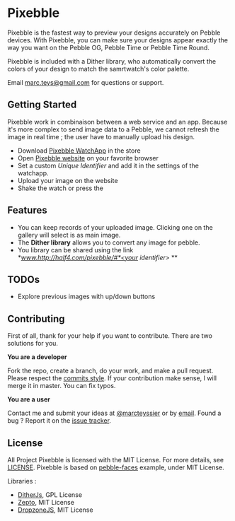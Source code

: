 Pixebble
========

Pixebble is the fastest way to preview your designs accurately on Pebble devices. With Pixebble, you can make sure your designs appear exactly the way you want on the Pebble OG, Pebble Time or Pebble Time Round. 

Pixebble is included with a Dither library, who automatically convert the colors of your design to match the samrtwatch's color palette. 

Email [marc.teys@gmail.com][support] for questions or support.



Getting Started
---------------

Pixebble work in combinaison between a web service and an app. Because it's more complex to send image data to a Pebble, we cannot refresh the image in real time ; the user have to manually upload his design. 

 * Download [Pixebble WatchApp]() in the store
 * Open [Pixebble website](www.half4.com/pixebble/) on your favorite browser 
 * Set a custom *Unique Identifier* and add it in the settings of the watchapp.
 * Upload your image on the website
 * Shake the watch or press the 


Features
--------

 * You can keep records of your uploaded image. Clicking one on the gallery will select is as main image. 
 * The **Dither library** allows you to convert any image for pebble.
 * You library can be shared using the link **www.http://half4.com/pixebble/#*<your identifier>* **

TODOs
--------

 * Explore previous images with up/down buttons


Contributing
-----------------

First of all, thank for your help if you want to contribute. There are two solutions for you.

**You are a developer**

Fork the repo, create a branch, do your work, and make a pull request. Please respect the [commits style](https://github.com/marcteys/pixebble/commits/master).
If your contribution make sense, I will merge it in master. You can fix typos. 


**You are a user**

Contact me and submit your ideas at [@marcteyssier](http://twitter.com/marcteyssier) or by [email][support].
Found a bug ? Report it on the [issue tracker](https://github.com/marcteys/pixebble/issues).


License
-------

All Project Pixebble is licensed with the MIT License. For more details, see [LICENSE](https://github.com/marcteys/pixebble/blob/master/LICENSE).
Pixebble is based on [pebble-faces](https://github.com/pebble-examples/pebble-faces) example, under MIT License.

Libraries :

 * [DitherJs](https://github.com/dpiccone/ditherjs), GPL License
 * [Zepto](http://zeptojs.com/), MIT License
 * [DropzoneJS](https://github.com/enyo/dropzone/), MIT License



[support]: mailto:marc.teys@gmail.com